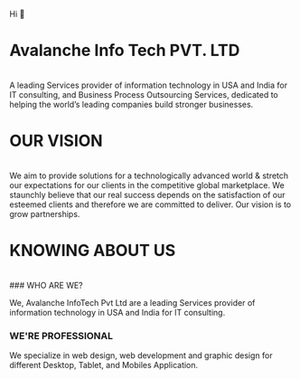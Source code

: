Hi  👋
# Avalanche Info Tech PVT. LTD

<br>
A leading Services provider of information technology in USA and India for IT consulting, and Business Process Outsourcing Services, dedicated to helping the world’s leading companies build stronger businesses.

# OUR VISION

<br>
We aim to provide solutions for a technologically advanced world & stretch our expectations for our clients in the competitive global marketplace. We staunchly believe that our real success depends on the satisfaction of our esteemed clients and therefore we are committed to deliver. Our vision is to grow partnerships.

# KNOWING ABOUT US

<br>
### WHO ARE WE?

We, Avalanche InfoTech Pvt Ltd are a leading Services provider of information technology in USA and India for IT consulting.
<br>
### WE'RE PROFESSIONAL
We specialize in web design, web development and graphic design for different Desktop, Tablet, and Mobiles Application.


<!--
**AvalancheInfoTech/AvalancheInfoTech** is a ✨ _special_ ✨ repository because its `README.md` (this file) appears on your GitHub profile.

Here are some ideas to get you started:

- 🔭 I’m currently working on ...
- 🌱 I’m currently learning ...
- 👯 I’m looking to collaborate on ...
- 🤔 I’m looking for help with ...
- 💬 Ask me about ...
- 📫 How to reach me: ...
- 😄 Pronouns: ...
- ⚡ Fun fact: ...
-->
